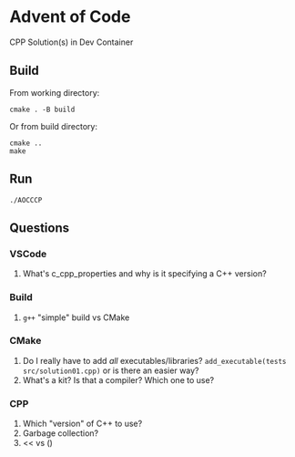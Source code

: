 # Advent of Code

CPP Solution(s) in Dev Container

## Build

From working directory:

```
cmake . -B build
```

Or from build directory:

```
cmake ..
make
```

## Run

```
./AOCCCP
```

## Questions

### VSCode

1. What's c_cpp_properties and why is it specifying a C++ version?

### Build

1. `g++` "simple" build vs CMake

### CMake

1. Do I really have to add _all_ executables/libraries? `add_executable(tests src/solution01.cpp)` or is there an easier way?
1. What's a kit? Is that a compiler? Which one to use?

### CPP

1. Which "version" of C++ to use?
1. Garbage collection?
1. << vs ()
